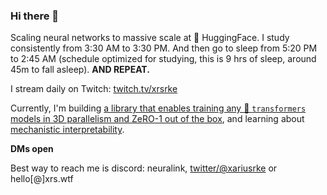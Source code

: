 ### Hi there 👋

Scaling neural networks to massive scale at 🤗 HuggingFace. I study consistently from 3:30 AM to 3:30 PM. And then go to sleep from 5:20 PM to 2:45 AM (schedule optimized for studying, this is 9 hrs of sleep, around 45m to fall asleep). **AND REPEAT.**

<!-- ![69](./SCR-20230619-nrtd.png) -->

I stream daily on Twitch: [twitch.tv/xrsrke](https://www.twitch.tv/xrsrke) 

Currently, I'm building [a library that enables training any 🤗 `transformers` models in 3D parallelism and ZeRO-1 out of the box](https://github.com/xrsrke/pipegoose), and learning about [mechanistic interpretability](https://twitter.com/xariusrke/status/1630503779220226053).


**DMs open**

Best way to reach me is discord: neuralink, [twitter/@xariusrke](https://twitter.com/xariusrke) or hello[@]xrs.wtf




<!-- 
I am interested in particle physics, deep learning, neuroscience, material science, nanoscience, astrophysics and synthetic biology. I have designed my curriculum and study from 4:00 AM to 3:00 PM to get the information into my brain. Last month, I spent [200 hours](https://i.imgur.com/YNhZBEo.png) (no breaks included) studying consistently (365/365).
 -->

<!-- **Building from scratch**
1. 🤖 REPAIRED: Replay-Guided Adversarial Environment Design [[code]](https://github.com/xrsrke/repaired) [[paper]]([https://arxiv.org/abs/2302.04761](https://arxiv.org/abs/2110.02439)) [[learning progress]](https://twitter.com/xariusrke/status/1630503779220226053)
2. 🧠 Decoding neural activity into text [[code]](https://github.com/xrsrke/neuraltext) [[paper]](https://www.nature.com/articles/s41586-021-03506-2#data-availability) [[learning progress]](https://twitter.com/xariusrke/status/1621403313651728386)
3. 🧬  Generating new proteins using language model [[code]](https://github.com/xrsrke/progen) [[paper]](https://www.nature.com/articles/s41587-022-01618-2) [[learning progress]](https://twitter.com/xariusrke/status/1621403313651728386)
4. 💥 Predicting behavior of quantum object using deep learning [[code]](https://github.com/xrsrke/paulinet) [[paper]](https://arxiv.org/abs/1909.08423) [[learning progress]](https://twitter.com/xariusrke/status/1617054608496693249)
 -->
<!--

Currently, I'm working on re-implement Stable Diffusion, [MuZero](https://github.com/xrsrke/muzero), [RLHF](https://github.com/xrsrke/instructGOOSE), [PauliNet](https://github.com/xrsrke/paulinet) from scratch. Most of my work just get started and in progress. So stay tuned!!
Feel free to check them out on my github.

**xrsrke/xrsrke** is a ✨ _special_ ✨ repository because its `README.md` (this file) appears on your GitHub profile.

Here are some ideas to get you started:

- 🔭 I’m currently working on ...
- 🌱 I’m currently learning ...
- 👯 I’m looking to collaborate on ...
- 🤔 I’m looking for help with ...
- 💬 Ask me about ...
- 📫 How to reach me: ...
- 😄 Pronouns: ...
- ⚡ Fun fact: ...
-->
